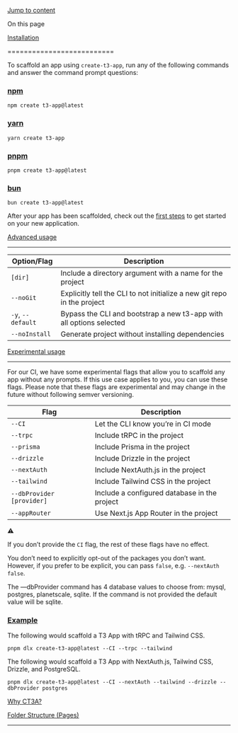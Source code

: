 [Jump to content](#content)

On this page

[Installation](#overview)

==========================

To scaffold an app using `create-t3-app`, run any of the following commands and answer the command prompt questions:

### [npm](#npm)

    npm create t3-app@latest
    

### [yarn](#yarn)

    yarn create t3-app
    

### [pnpm](#pnpm)

    pnpm create t3-app@latest
    

### [bun](#bun)

    bun create t3-app@latest
    

After your app has been scaffolded, check out the [first steps](/en/usage/first-steps)
 to get started on your new application.

[Advanced usage](#advanced-usage)

----------------------------------

| Option/Flag | Description |
| --- | --- |
| `[dir]` | Include a directory argument with a name for the project |
| `--noGit` | Explicitly tell the CLI to not initialize a new git repo in the project |
| `-y`, `--default` | Bypass the CLI and bootstrap a new t3-app with all options selected |
| `--noInstall` | Generate project without installing dependencies |

[Experimental usage](#experimental-usage)

------------------------------------------

For our CI, we have some experimental flags that allow you to scaffold any app without any prompts. If this use case applies to you, you can use these flags. Please note that these flags are experimental and may change in the future without following semver versioning.

| Flag | Description |
| --- | --- |
| `--CI` | Let the CLI know you’re in CI mode |
| `--trpc` | Include tRPC in the project |
| `--prisma` | Include Prisma in the project |
| `--drizzle` | Include Drizzle in the project |
| `--nextAuth` | Include NextAuth.js in the project |
| `--tailwind` | Include Tailwind CSS in the project |
| `--dbProvider [provider]` | Include a configured database in the project |
| `--appRouter` | Use Next.js App Router in the project |

⚠️

If you don’t provide the `CI` flag, the rest of these flags have no effect.

You don’t need to explicitly opt-out of the packages you don’t want. However, if you prefer to be explicit, you can pass `false`, e.g. `--nextAuth false`.

The —dbProvider command has 4 database values to choose from: mysql, postgres, planetscale, sqlite. If the command is not provided the default value will be sqlite.

### [Example](#example)

The following would scaffold a T3 App with tRPC and Tailwind CSS.

    pnpm dlx create-t3-app@latest --CI --trpc --tailwind
    

The following would scaffold a T3 App with NextAuth.js, Tailwind CSS, Drizzle, and PostgreSQL.

    pnpm dlx create-t3-app@latest --CI --nextAuth --tailwind --drizzle --dbProvider postgres
    

[Why CT3A?](/en/why)

[Folder Structure (Pages)](/en/folder-structure-pages)

* * *